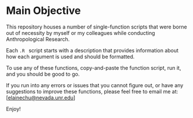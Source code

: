 # Main Objective
This repository houses a number of single-function scripts that were borne out of necessity by myself or my colleagues while conducting Anthropological Research. 

Each `.R ` script starts with a description that provides information about how each argument is used and should be formatted.

To use any of these functions, copy-and-paste the function script, run it, and you should be good to go.

If you run into any errors or issues that you cannot figure out, or have any suggestions to improve these functions, please feel free to email me at: [elainechu@nevada.unr.edu]

Enjoy!

